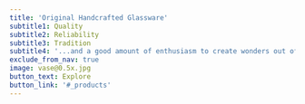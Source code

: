 ```yaml
---
title: 'Original Handcrafted Glassware'
subtitle1: Quality
subtitle2: Reliability
subtitle3: Tradition
subtitle4: '...and a good amount of enthusiasm to create wonders out of sheer expertise'
exclude_from_nav: true
image: vase@0.5x.jpg
button_text: Explore
button_link: '#_products'
---
```


